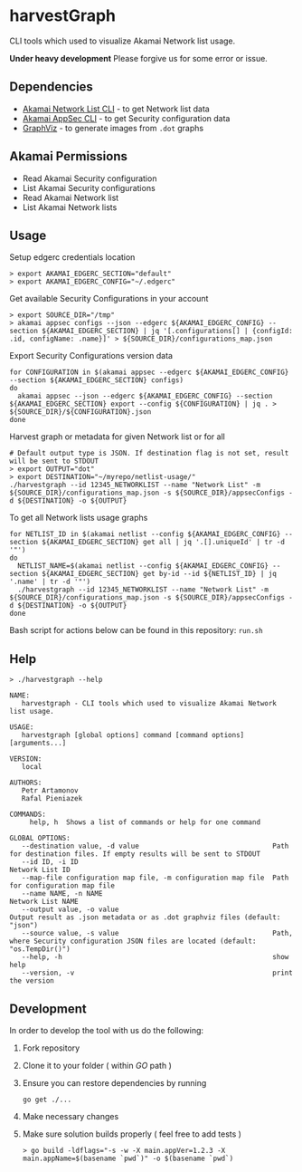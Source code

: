 # harvestGraph

CLI tools which used to visualize Akamai Network list usage.

__Under heavy development__
Please forgive us for some error or issue.

## Dependencies

* [Akamai Network List CLI](https://github.com/apiheat/akamai-cli-netlist) - to get Network list data
* [Akamai AppSec CLI](https://github.com/akamai/cli-appsec) - to get Security configuration data
* [GraphViz](https://www.graphviz.org/download/) - to generate images from `.dot` graphs

## Akamai Permissions

* Read Akamai Security configuration
* List Akamai Security configurations
* Read Akamai Network list
* List Akamai Network lists

## Usage

Setup edgerc credentials location

```shell
> export AKAMAI_EDGERC_SECTION="default"
> export AKAMAI_EDGERC_CONFIG="~/.edgerc"
```

 Get available Security Configurations in your account

```shell
> export SOURCE_DIR="/tmp"
> akamai appsec configs --json --edgerc ${AKAMAI_EDGERC_CONFIG} --section ${AKAMAI_EDGERC_SECTION} | jq '[.configurations[] | {configId: .id, configName: .name}]' > ${SOURCE_DIR}/configurations_map.json
```

Export Security Configurations version data

```shell
for CONFIGURATION in $(akamai appsec --edgerc ${AKAMAI_EDGERC_CONFIG} --section ${AKAMAI_EDGERC_SECTION} configs)
do
  akamai appsec --json --edgerc ${AKAMAI_EDGERC_CONFIG} --section ${AKAMAI_EDGERC_SECTION} export --config ${CONFIGURATION} | jq . > ${SOURCE_DIR}/${CONFIGURATION}.json
done
```

Harvest graph or metadata for given Network list or for all

```shell
# Default output type is JSON. If destination flag is not set, result will be sent to STDOUT
> export OUTPUT="dot"
> export DESTINATION="~/myrepo/netlist-usage/"
./harvestgraph --id 12345_NETWORKLIST --name "Network List" -m ${SOURCE_DIR}/configurations_map.json -s ${SOURCE_DIR}/appsecConfigs -d ${DESTINATION} -o ${OUTPUT}
```

To get all Network lists usage graphs

```shell
for NETLIST_ID in $(akamai netlist --config ${AKAMAI_EDGERC_CONFIG} --section ${AKAMAI_EDGERC_SECTION} get all | jq '.[].uniqueId' | tr -d '"')
do
  NETLIST_NAME=$(akamai netlist --config ${AKAMAI_EDGERC_CONFIG} --section ${AKAMAI_EDGERC_SECTION} get by-id --id ${NETLIST_ID} | jq '.name' | tr -d '"')
  ./harvestgraph --id 12345_NETWORKLIST --name "Network List" -m ${SOURCE_DIR}/configurations_map.json -s ${SOURCE_DIR}/appsecConfigs -d ${DESTINATION} -o ${OUTPUT}
done
```

Bash script for actions below can be found in this repository: `run.sh`

## Help

```shell
> ./harvestgraph --help

NAME:
   harvestgraph - CLI tools which used to visualize Akamai Network list usage.

USAGE:
   harvestgraph [global options] command [command options] [arguments...]

VERSION:
   local

AUTHORS:
   Petr Artamonov
   Rafal Pieniazek

COMMANDS:
     help, h  Shows a list of commands or help for one command

GLOBAL OPTIONS:
   --destination value, -d value                                 Path for destination files. If empty results will be sent to STDOUT
   --id ID, -i ID                                                Network List ID
   --map-file configuration map file, -m configuration map file  Path for configuration map file
   --name NAME, -n NAME                                          Network List NAME
   --output value, -o value                                      Output result as .json metadata or as .dot graphviz files (default: "json")
   --source value, -s value                                      Path, where Security configuration JSON files are located (default: "os.TempDir()")
   --help, -h                                                    show help
   --version, -v                                                 print the version
```

## Development

In order to develop the tool with us do the following:

1. Fork repository
1. Clone it to your folder ( within *GO* path )
1. Ensure you can restore dependencies by running

   ```shell
   go get ./...
   ```

1. Make necessary changes
1. Make sure solution builds properly ( feel free to add tests )

   ```shell
   > go build -ldflags="-s -w -X main.appVer=1.2.3 -X main.appName=$(basename `pwd`)" -o $(basename `pwd`)
   ```
